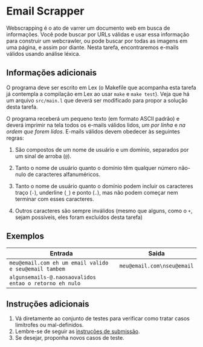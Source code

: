 # Email Scrapper

Webscrapping é o ato de varrer um documento web em busca de informações. Você
pode buscar por URLs válidas e usar essa informação para construir um
webcrawler, ou pode buscar por todas as imagens em uma página, e assim por
diante. Nesta tarefa, encontraremos e-mails válidos usando análise léxica.

## Informações adicionais
O programa deve ser escrito em Lex (o Makefile que acompanha esta tarefa já
contempla a compilação em Lex ao usar `make` e `make test`). Veja que há um
arquivo `src/main.l` que deverá ser modificado para propor a solução desta
tarefa.

O programa receberá um pequeno texto (em formato ASCII padrão) e deverá imprimir
na tela todos os e-mails válidos lidos, *um por linha* e *na ordem que forem
lidos*. E-mails válidos devem obedecer às seguintes regras:

1. São compostos de um nome de usuário e um domínio, separados por um sinal de
   arroba (`@`).

1. Tanto o nome de usuário quanto o domínio têm qualquer número não-nulo de
   caracteres alfanuméricos.

1. Tanto o nome de usuário quanto o domínio podem incluir os caracteres traço
   (`-`), underline (`_`) e ponto (`.`), mas não podem começar nem terminar com
   esses caracteres.

1. Outros caracteres são sempre inválidos (mesmo que alguns, como o `+`, sejam
   possíveis, eles foram excluídos desta tarefa)

## Exemplos

Entrada                                               | Saida
-------                                               | -----
`meu@email.com eh um email valido e seu@email tambem` | `meu@email.com\nseu@email`
`algunsemails-@.naosaovalidos entao o retorno eh nulo`|

## Instruções adicionais

1. Vá diretamente ao conjunto de testes para verificar como tratar casos
   limítrofes ou mal-definidos.
1. Lembre-se de seguir as [instruções de submissão](docs/instrucoes.md).
1. Se desejar, proponha novos casos de teste.
